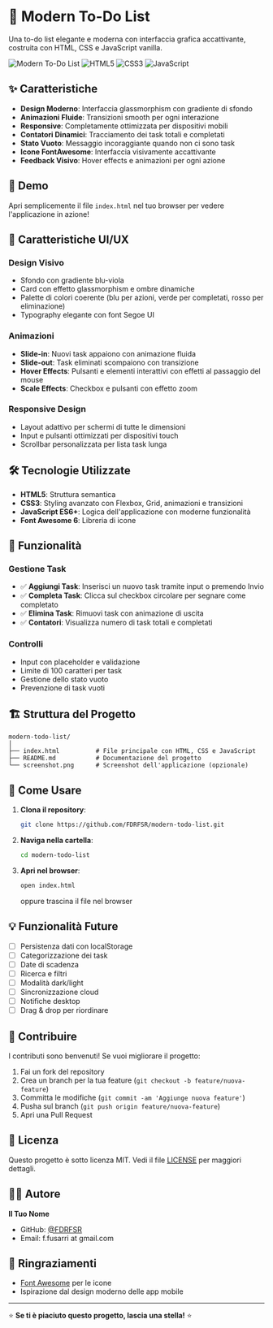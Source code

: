 # 📝 Modern To-Do List

Una to-do list elegante e moderna con interfaccia grafica accattivante, costruita con HTML, CSS e JavaScript vanilla.

![Modern To-Do List](https://img.shields.io/badge/Status-Completed-brightgreen) ![HTML5](https://img.shields.io/badge/HTML5-E34F26?logo=html5&logoColor=white) ![CSS3](https://img.shields.io/badge/CSS3-1572B6?logo=css3&logoColor=white) ![JavaScript](https://img.shields.io/badge/JavaScript-F7DF1E?logo=javascript&logoColor=black)

## ✨ Caratteristiche

- **Design Moderno**: Interfaccia glassmorphism con gradiente di sfondo
- **Animazioni Fluide**: Transizioni smooth per ogni interazione
- **Responsive**: Completamente ottimizzata per dispositivi mobili
- **Contatori Dinamici**: Tracciamento dei task totali e completati
- **Stato Vuoto**: Messaggio incoraggiante quando non ci sono task
- **Icone FontAwesome**: Interfaccia visivamente accattivante
- **Feedback Visivo**: Hover effects e animazioni per ogni azione

## 🚀 Demo

Apri semplicemente il file `index.html` nel tuo browser per vedere l'applicazione in azione!

## 🎨 Caratteristiche UI/UX

### Design Visivo
- Sfondo con gradiente blu-viola
- Card con effetto glassmorphism e ombre dinamiche
- Palette di colori coerente (blu per azioni, verde per completati, rosso per eliminazione)
- Typography elegante con font Segoe UI

### Animazioni
- **Slide-in**: Nuovi task appaiono con animazione fluida
- **Slide-out**: Task eliminati scompaiono con transizione
- **Hover Effects**: Pulsanti e elementi interattivi con effetti al passaggio del mouse
- **Scale Effects**: Checkbox e pulsanti con effetto zoom

### Responsive Design
- Layout adattivo per schermi di tutte le dimensioni
- Input e pulsanti ottimizzati per dispositivi touch
- Scrollbar personalizzata per lista task lunga

## 🛠️ Tecnologie Utilizzate

- **HTML5**: Struttura semantica
- **CSS3**: Styling avanzato con Flexbox, Grid, animazioni e transizioni
- **JavaScript ES6+**: Logica dell'applicazione con moderne funzionalità
- **Font Awesome 6**: Libreria di icone

## 📱 Funzionalità

### Gestione Task
- ✅ **Aggiungi Task**: Inserisci un nuovo task tramite input o premendo Invio
- ✅ **Completa Task**: Clicca sul checkbox circolare per segnare come completato
- ✅ **Elimina Task**: Rimuovi task con animazione di uscita
- ✅ **Contatori**: Visualizza numero di task totali e completati

### Controlli
- Input con placeholder e validazione
- Limite di 100 caratteri per task
- Gestione dello stato vuoto
- Prevenzione di task vuoti

## 🏗️ Struttura del Progetto

```
modern-todo-list/
│
├── index.html          # File principale con HTML, CSS e JavaScript
├── README.md           # Documentazione del progetto
└── screenshot.png      # Screenshot dell'applicazione (opzionale)
```

## 🚀 Come Usare

1. **Clona il repository**:
   ```bash
   git clone https://github.com/FDRFSR/modern-todo-list.git
   ```

2. **Naviga nella cartella**:
   ```bash
   cd modern-todo-list
   ```

3. **Apri nel browser**:
   ```bash
   open index.html
   ```
   oppure trascina il file nel browser

## 💡 Funzionalità Future

- [ ] Persistenza dati con localStorage
- [ ] Categorizzazione dei task
- [ ] Date di scadenza
- [ ] Ricerca e filtri
- [ ] Modalità dark/light
- [ ] Sincronizzazione cloud
- [ ] Notifiche desktop
- [ ] Drag & drop per riordinare

## 🤝 Contribuire

I contributi sono benvenuti! Se vuoi migliorare il progetto:

1. Fai un fork del repository
2. Crea un branch per la tua feature (`git checkout -b feature/nuova-feature`)
3. Committa le modifiche (`git commit -am 'Aggiunge nuova feature'`)
4. Pusha sul branch (`git push origin feature/nuova-feature`)
5. Apri una Pull Request

## 📄 Licenza

Questo progetto è sotto licenza MIT. Vedi il file [LICENSE](LICENSE) per maggiori dettagli.

## 👨‍💻 Autore

**Il Tuo Nome**
- GitHub: [@FDRFSR](https://github.com/FDRFSR)
- Email: f.fusarri at gmail.com

## 🙏 Ringraziamenti

- [Font Awesome](https://fontawesome.com/) per le icone
- Ispirazione dal design moderno delle app mobile

---

⭐ **Se ti è piaciuto questo progetto, lascia una stella!** ⭐